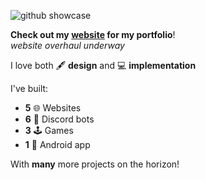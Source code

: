 ![github showcase](https://i.imgur.com/CXhM3qw.png)

**Check out my [website](https://adamelaoud.com) for my portfolio**!  
*website overhaul underway*

I love both 🖋️ **design** and 💻 **implementation**

I've built:  
- **5** 🌐 Websites
- **6** 🤖 Discord bots
- **3** 🕹️ Games
- **1** 📱 Android app

With **many** more projects on the horizon!

